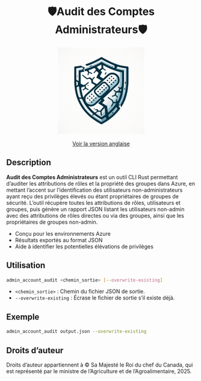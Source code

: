 <div align="center">
    <h1>🛡️Audit des Comptes Administrateurs🛡️</h1>
    <img src="logo.png" width="230">
    <br/>

[Voir la version anglaise](./README.md)
</div>

## Description

**Audit des Comptes Administrateurs** est un outil CLI Rust permettant d’auditer les attributions de rôles et la propriété des groupes dans Azure, en mettant l’accent sur l’identification des utilisateurs non-administrateurs ayant reçu des privilèges élevés ou étant propriétaires de groupes de sécurité. L’outil récupère toutes les attributions de rôles, utilisateurs et groupes, puis génère un rapport JSON listant les utilisateurs non-admin avec des attributions de rôles directes ou via des groupes, ainsi que les propriétaires de groupes non-admin.

- Conçu pour les environnements Azure
- Résultats exportés au format JSON
- Aide à identifier les potentielles élévations de privilèges

## Utilisation

```sh
admin_account_audit <chemin_sortie> [--overwrite-existing]
```

- `<chemin_sortie>` : Chemin du fichier JSON de sortie.
- `--overwrite-existing` : Écrase le fichier de sortie s’il existe déjà.

## Exemple

```sh
admin_account_audit output.json --overwrite-existing
```

## Droits d’auteur

Droits d’auteur appartiennent à © Sa Majesté le Roi du chef du Canada, qui est représenté par le ministre de l’Agriculture et de l’Agroalimentaire, 2025.